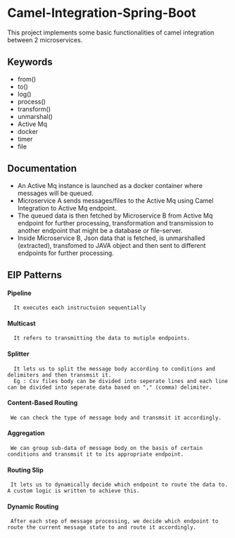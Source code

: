 # Camel-Integration-Spring-Boot
This project implements some basic functionalities of camel integration between 2 microservices.

## Keywords

 - from()
 - to()
 - log()
 - process()
 - transform()
 - unmarshal()
 - Active Mq
 - docker
 - timer
 - file


## Documentation

- An Active Mq instance is launched as a docker container where messages will be queued.
- Microservice A sends messages/files to the Active Mq using Camel Integration to Active Mq endpoint.
- The queued data is then fetched by Microservice B from Active Mq endpoint for further processing, transformation and transmission to another endpoint that might be a database or file-server.
- Inside Microservice B, Json data that is fetched, is unmarshalled (extracted), transfomed to JAVA object and then sent to different endpoints for further processing.


## EIP Patterns

#### Pipeline

```
  It executes each instructuion sequentially
```

#### Multicast

```
  It refers to transmitting the data to mutiple endpoints.
``` 

#### Splitter

```
  It lets us to split the message body according to conditions and delimiters and then transmsit it.
  Eg : Csv files body can be divided into seperate lines and each line can be divided into seperate data based on "," (comma) delimiter.
``` 

#### Content-Based Routing

```
 We can check the type of message body and transmsit it accordingly.
``` 

#### Aggregation

```
 We can group sub-data of message body on the basis of certain conditions and transmsit it to its appropriate endpoint.
``` 

#### Routing Slip

```
 It lets us to dynamically decide which endpoint to route the data to. A custom logic is written to achieve this.
``` 

#### Dynamic Routing

```
 After each step of message processing, we decide which endpoint to route the current message state to and route it accordingly.
``` 
